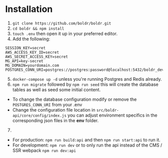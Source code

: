 Installation
==========

1. `git clone https://github.com/boldr/boldr.git`
2. `cd boldr && npm install`
3. `touch .env` then open it up in your preferred editor.
4. Add the following:  
```
SESSION_KEY=secret
AWS_ACCESS_KEY_ID=secret
AWS_SECRET_ACCESS_KEY=secret
MG_API=key-secret
MG_DOMAIN=yourdomain.com
POSTGRES_CONN_URI=postgres://postgres:password@localhost:5432/boldr_development
```
5. `docker-compose up -d` unless you're running Postgres and Redis already.
6. `npm run migrate` followed by `npm run seed` this will create the database tables as well as seed some initial content.
  - To change the database configuration modify or remove the `POSTGRES_CONN_URI` from your .env
  - Change the configuration file location in `src/boldr-api/core/config/index.js` you can adjust environment specifics in the corresponding json files in the **env** folder.
7. 
  - For production: `npm run build:api` and then `npm run start:api` to run it.
  - For development: `npm run dev` or to only run the api instead of the CMS / SSR webpack `npm run dev:api`
